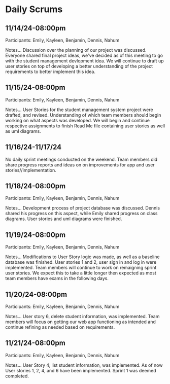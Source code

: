 # Daily Scrums

## 11/14/24-08:00pm

Participants: Emily, Kayleen, Benjamin, Dennis, Nahum

Notes...
Discussion over the planning of our project was discussed. Everyone shared final project ideas, we've decided as of this meeting to go with the student management devlopment idea. We will continue to draft up user stories on top of developing a better understanding of the project requirements to better implement this idea.

## 11/15/24-08:00pm

Participants: Emily, Kayleen, Benjamin, Dennis, Nahum

Notes...
User Stories for the student management system project were drafted, and revised. Understanding of which team members should begin working on what aspects was developed. We will begin and continue respective assignments to finish Read Me file containing user stories as well as uml diagrams.

## 11/16/24-11/17/24

No daily sprint meetings conducted on the weekend. Team members did share progress reports and ideas on on improvements for app and user stories//implementation.

## 11/18/24-08:00pm

Participants: Emily, Kayleen, Benjamin, Dennis, Nahum

Notes...
Development process of project database was discussed. Dennis shared his progress on this aspect, while Emily shared progress on class diagrams. User stories and uml diagrams were finished.

## 11/19/24-08:00pm

Participants: Emily, Kayleen, Benjamin, Dennis, Nahum

Notes...
Modifications to User Story logic was made, as well as a baseline database was finished. User stories 1 and 2, user sign in and log in were implemented. Team members will continue to work on remaigning sprint user stories. We expect this to take a little longer then expected as most team members have exams in the following days. 

## 11/20/24-08:00pm

Participants: Emily, Kayleen, Benjamin, Dennis, Nahum

Notes...
User story 6, delete student information, was implemented. Team members will focus on getting our web app functioning as intended and continue refining as needed based on requirements.

## 11/21/24-08:00pm

Participants: Emily, Kayleen, Benjamin, Dennis, Nahum

Notes...
User Story 4, list student information, was implemented. As of now User stories 1, 2, 4, and 6 have been implemented. Sprint 1 was deemed completed.